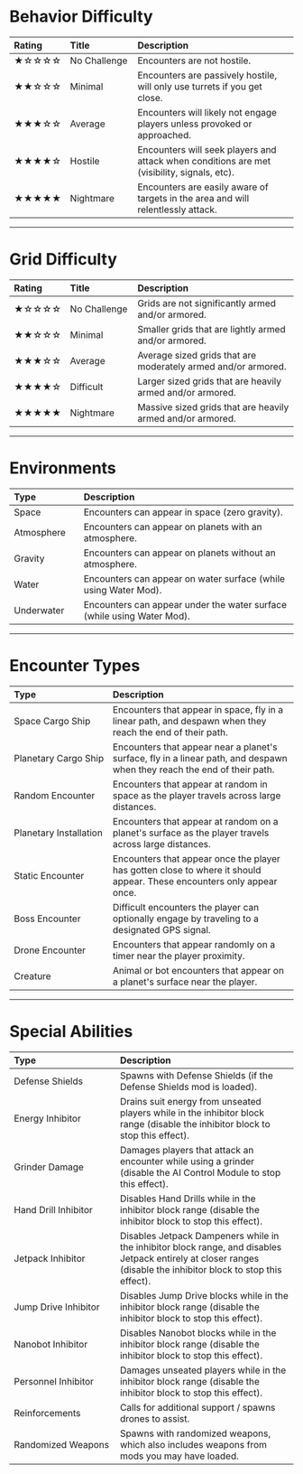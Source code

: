 # Behavior Difficulty

|Rating|Title&nbsp;&nbsp;&nbsp;&nbsp;&nbsp;&nbsp;&nbsp;&nbsp;&nbsp;&nbsp;&nbsp;&nbsp;&nbsp;&nbsp;&nbsp;&nbsp;|Description|
|:-----|:-----|:-----|
|★☆☆☆☆|No Challenge|Encounters are not hostile.|
|★★☆☆☆|Minimal|Encounters are passively hostile, will only use turrets if you get close.|
|★★★☆☆|Average|Encounters will likely not engage players unless provoked or approached.|
|★★★★☆|Hostile|Encounters will seek players and attack when conditions are met (visibility, signals, etc).|
|★★★★★|Nightmare|Encounters are easily aware of targets in the area and will relentlessly attack.|

***

# Grid Difficulty

|Rating|Title&nbsp;&nbsp;&nbsp;&nbsp;&nbsp;&nbsp;&nbsp;&nbsp;&nbsp;&nbsp;&nbsp;&nbsp;&nbsp;&nbsp;&nbsp;&nbsp;|Description|
|:-----|:-----|:-----|
|★☆☆☆☆|No Challenge|Grids are not significantly armed and/or armored.|
|★★☆☆☆|Minimal|Smaller grids that are lightly armed and/or armored.|
|★★★☆☆|Average|Average sized grids that are moderately armed and/or armored.|
|★★★★☆|Difficult|Larger sized grids that are heavily armed and/or armored.|
|★★★★★|Nightmare|Massive sized grids that are heavily armed and/or armored.|

***

# Environments

|Type&nbsp;&nbsp;&nbsp;&nbsp;&nbsp;&nbsp;&nbsp;&nbsp;&nbsp;&nbsp;&nbsp;&nbsp;&nbsp;&nbsp;&nbsp;&nbsp;|Description|
|:-----|:-----|
|Space|Encounters can appear in space (zero gravity).|
|Atmosphere|Encounters can appear on planets with an atmosphere.|
|Gravity|Encounters can appear on planets without an atmosphere.|
|Water|Encounters can appear on water surface (while using Water Mod).|
|Underwater|Encounters can appear under the water surface (while using Water Mod).|

***

# Encounter Types

|Type&nbsp;&nbsp;&nbsp;&nbsp;&nbsp;&nbsp;&nbsp;&nbsp;&nbsp;&nbsp;&nbsp;&nbsp;&nbsp;&nbsp;&nbsp;&nbsp;&nbsp;&nbsp;&nbsp;&nbsp;&nbsp;&nbsp;&nbsp;&nbsp;&nbsp;&nbsp;&nbsp;&nbsp;|Description|
|:-----|:-----|
|Space Cargo Ship|Encounters that appear in space, fly in a linear path, and despawn when they reach the end of their path.|
|Planetary Cargo Ship|Encounters that appear near a planet's surface, fly in a linear path, and despawn when they reach the end of their path.|
|Random Encounter|Encounters that appear at random in space as the player travels across large distances.|
|Planetary Installation|Encounters that appear at random on a planet's surface as the player travels across large distances.|
|Static Encounter|Encounters that appear once the player has gotten close to where it should appear. These encounters only appear once.|
|Boss Encounter|Difficult encounters the player can optionally engage by traveling to a designated GPS signal.|
|Drone Encounter|Encounters that appear randomly on a timer near the player proximity.|
|Creature|Animal or bot encounters that appear on a planet's surface near the player.|

***

# Special Abilities

|Type&nbsp;&nbsp;&nbsp;&nbsp;&nbsp;&nbsp;&nbsp;&nbsp;&nbsp;&nbsp;&nbsp;&nbsp;&nbsp;&nbsp;&nbsp;&nbsp;&nbsp;&nbsp;&nbsp;&nbsp;&nbsp;&nbsp;&nbsp;&nbsp;&nbsp;&nbsp;&nbsp;&nbsp;&nbsp;&nbsp;&nbsp;|Description|
|:-----|:-----|
|Defense Shields|Spawns with Defense Shields (if the Defense Shields mod is loaded).|
|Energy Inhibitor|Drains suit energy from unseated players while in the inhibitor block range (disable the inhibitor block to stop this effect).|
|Grinder Damage|Damages players that attack an encounter while using a grinder (disable the AI Control Module to stop this effect).|
|Hand Drill Inhibitor|Disables Hand Drills while in the inhibitor block range (disable the inhibitor block to stop this effect).|
|Jetpack Inhibitor|Disables Jetpack Dampeners while in the inhibitor block range, and disables Jetpack entirely at closer ranges (disable the inhibitor block to stop this effect).|
|Jump Drive Inhibitor|Disables Jump Drive blocks while in the inhibitor block range (disable the inhibitor block to stop this effect).|
|Nanobot Inhibitor|Disables Nanobot blocks while in the inhibitor block range (disable the inhibitor block to stop this effect).|
|Personnel Inhibitor|Damages unseated players while in the inhibitor block range (disable the inhibitor block to stop this effect).|
|Reinforcements|Calls for additional support / spawns drones to assist.|
|Randomized Weapons|Spawns with randomized weapons, which also includes weapons from mods you may have loaded.|